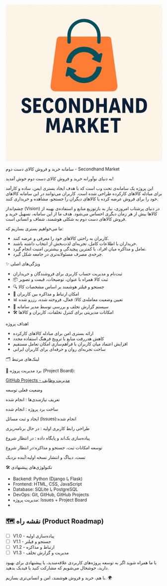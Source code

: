 ![Logo](Logo.png)

سامانه خرید و فروش کالای دست دوم - Secondhand Market

به دنیای نوآورانه خرید و فروش کالای دست دوم خوش آمدید!

این پروژه یک سامانه‌ی تحت وب است که با هدف ایجاد بستری ایمن، ساده و کارآمد برای مبادله کالاهای کارکرده طراحی شده است. کاربران می‌توانند در این سامانه کالاهای خود را برای فروش عرضه کرده یا کالاهای دیگران را جستجو، مشاهده و خریداری کنند.

چشم‌انداز (Vision)
در دنیای پرشتاب امروزی، نیاز به بازتوزیع منابع و استفاده‌ی بهینه از کالاها بیش از هر زمان دیگری احساس می‌شود. هدف ما از این سامانه، تسهیل خرید و فروش کالاهای دست دوم به شکلی هوشمند، شفاف و انسانی است.

ما می‌خواهیم بستری بسازیم که:
- کاربران به راحتی کالاهای خود را معرفی و عرضه کنند.
- خریداران با اطلاعات کامل، تجربه‌ای لذت‌بخش از انتخاب داشته باشند.
- تعامل و مذاکره میان افراد، با کمترین پیچیدگی و بیشترین امنیت انجام گیرد.
- چرخه‌ی مصرف مسئولانه‌تری در جامعه شکل گیرد.

✨ ویژگی‌های اصلی
- ثبت‌نام و مدیریت حساب کاربری برای فروشندگان و خریداران
- 📦 ثبت کالا همراه با عنوان، توضیحات، قیمت و تصویر
- 🔍 جستجو و فیلتر هوشمند بر اساس مشخصات کالا
- 💬 امکان ارتباط و مذاکره بین کاربران
- 📊 تعیین وضعیت معامله‌ی کالا: فعال، فروخته شده، رزرو شده
- 🚨 سیستم گزارش تخلف و بررسی توسط مدیر سامانه
- 🛠 امکانات مدیریتی برای کنترل تخلفات، کاربران و کالاها

اهداف پروژه
- ارائه بستری امن برای مبادله کالاهای کارکرده  
- کاهش هدررفت منابع با ترویج فرهنگ استفاده مجدد  
- افزایش اعتماد میان کاربران با فراهم‌سازی امکان تعامل مستقیم  
- ساخت تجربه‌ای روان و حرفه‌ای برای کاربران ایرانی

🗂 لینک‌های مرتبط

🔗 برد مدیریت پروژه (Project Board):

[GitHub Projects - مدیریت وظایف]( https://github.com/orgs/ReCycleMarket/projects/1)

وضعیت فعلی توسعه


تعریف نیازمندی‌ها : انجام شده 

ساخت برد پروژه : انجام شده

ایجاد و ثبت مسائل (Issues):انجام شده

طراحی رابط کاربری اولیه : در حال برنامه‌ریزی

پیاده‌سازی بک‌اند و پایگاه داده : در انتظار شروع

توسعه امکانات ثبت، جستجو و مذاکره:در انتظار شروع

تست، دیباگ و انتشار نسخه اولیه:آینده نزدیک 


🛠 تکنولوژی‌های پیشنهادی



- Backend: Python (Django یا Flask)
- Frontend: HTML, CSS, JavaScript 
- Database: SQLite یا PostgreSQL
- DevOps: Git, GitHub, GitHub Projects
- مدیریت پروژه: Issues + Project Board
- 
## 🗺 نقشه راه (Product Roadmap)

- [ ] V1.0 - پیاده‌سازی اولیه  
- [ ] V1.1 - جستجو و فیلتر  
- [ ] V1.2 - ارتباط و مذاکره  
- [ ] V1.3 - مدیریت و گزارش تخلف

با ما همراه شوید
اگر به توسعه پروژه‌های کاربردی علاقه‌مندید، یا پیشنهادی برای بهبود دارید، خوشحال می‌شویم که مشارکت کنید یا فیدبک بدهید.

با هم، خرید و فروش هوشمند، امن و انسانی‌تری بسازیم. 🌍
